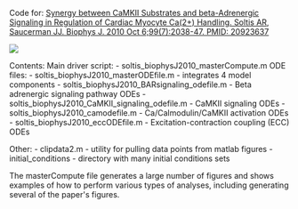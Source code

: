 Code for:
[Synergy between CaMKII Substrates and beta-Adrenergic Signaling in Regulation of Cardiac Myocyte Ca(2+) Handling. Soltis AR, Saucerman JJ. Biophys J. 2010 Oct 6;99(7):2038-47. PMID: 20923637](https://www.cell.com/biophysj/fulltext/S0006-3495(10)00985-9?_returnURL=https%3A%2F%2Flinkinghub.elsevier.com%2Fretrieve%2Fpii%2FS0006349510009859%3Fshowall%3Dtrue)

<img src="images/SoltisBiophysJ2010_Figure1.jpg">

Contents:
Main driver script:
    - soltis_biophysJ2010_masterCompute.m
ODE files:
    - soltis_biophysJ2010_masterODEfile.m - integrates 4 model components
    - soltis_biophysJ2010_BARsignaling_odefile.m - Beta adrenergic signaling pathway ODEs
    - soltis_biophysJ2010_CaMKII_signaling_odefile.m - CaMKII signaling ODEs
    - soltis_biophysJ2010_camodefile.m - Ca/Calmodulin/CaMKII activation ODEs
    - soltis_biophysJ2010_eccODEfile.m - Excitation-contraction coupling (ECC) ODEs

Other:
    - clipdata2.m - utility for pulling data points from matlab figures
    - initial_conditions - directory with many initial conditions sets

The masterCompute file generates a large number of figures and shows examples of how to perform various types of analyses, including generating several of the paper's figures.
